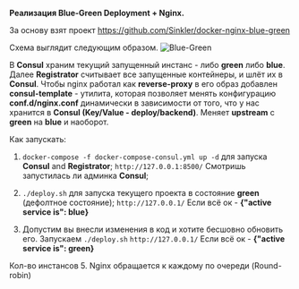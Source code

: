 **Реализация Blue-Green Deployment + Nginx.**

За основу взят проект https://github.com/Sinkler/docker-nginx-blue-green

Схема выглядит следующим образом. 
![Blue-Green](https://miro.medium.com/max/828/1*aE4ALY3R8CipUZzpD2XPKQ.png)


В **Consul** храним текущий запущенный инстанс - либо **green** либо **blue**. Далее **Registrator** считывает все запущенные контейнеры, и шлёт их в **Consul**.
Чтобы nginx работал как **reverse-proxy** в его образ добавлен **consul-template** - утилита, которая позволяет менять конфигурацию **conf.d/nginx.conf** 
динамически в зависимости от того, что у нас хранится в **Consul (Key/Value - deploy/backend)**. Меняет **upstream** с **green** на **blue** и наоборот.


Как запускать:

1) `docker-compose -f docker-compose-consul.yml up -d` для запуска **Consul** and **Registrator**;
 `http://127.0.0.1:8500/` Смотришь запустилась ли админка **Consul**;
2) `./deploy.sh` для запуска текущего проекта в состояние **green** (дефолтное состояние);
`http://127.0.0.1/` Если всё ок - **{"active service is": blue}**

3) Допустим вы внесли изменения в код и хотите бесшовно обновить его. Запускаем `./deploy.sh`
`http://127.0.0.1/` Если всё ок - **{"active service is": green}**

 Кол-во инстансов 5. Nginx обращается к каждому по очереди (Round-robin)
